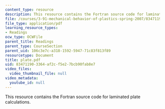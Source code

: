 ```yaml
---
content_type: resource
description: This resource contains the Fortran source code for laminated plate calculations.
file: /courses/3-91-mechanical-behavior-of-plastics-spring-2007/834711903364af2cf5e27bcb90fab8e7_plate.pdf
file_type: application/pdf
learning_resource_types:
- Readings
ocw_type: OCWFile
parent_title: Readings
parent_type: CourseSection
parent_uid: 106c3e7c-a318-1592-5947-71c83f813f89
resourcetype: Document
title: plate.pdf
uid: 83471190-3364-af2c-f5e2-7bcb90fab8e7
video_files:
  video_thumbnail_file: null
video_metadata:
  youtube_id: null
---
```

This resource contains the Fortran source code for laminated plate calculations.

